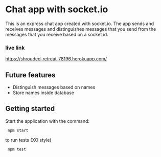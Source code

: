 # Chat app with socket.io

This is an express chat app created with socket.io.
The app sends and receives messages and distinguishes messages that you send from the messages that you receive based on a socket id.
### live link
https://shrouded-retreat-78196.herokuapp.com/

## Future features

- Distinguish messages based on names
- Store names inside database

## Getting started

 Start the application with the command:
 
     npm start

 to run tests (XO style)

     npm test
